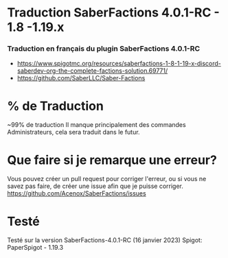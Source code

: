 # Traduction SaberFactions 4.0.1-RC - 1.8 -1.19.x

### Traduction en français du plugin SaberFactions 4.0.1-RC

- https://www.spigotmc.org/resources/saberfactions-1-8-1-19-x-discord-saberdev-org-the-complete-factions-solution.69771/
- https://github.com/SaberLLC/Saber-Factions

# % de Traduction

~99% de traduction
Il manque principalement des commandes Administrateurs, cela sera traduit dans le futur.

# Que faire si je remarque une erreur?

Vous pouvez créer un pull request pour corriger l'erreur, ou si vous ne savez pas faire, de créer une issue afin que je puisse corriger.
https://github.com/Acenox/SaberFactions/issues

# Testé

Testé sur la version SaberFactions-4.0.1-RC (16 janvier 2023)
Spigot: PaperSpigot - 1.19.3


